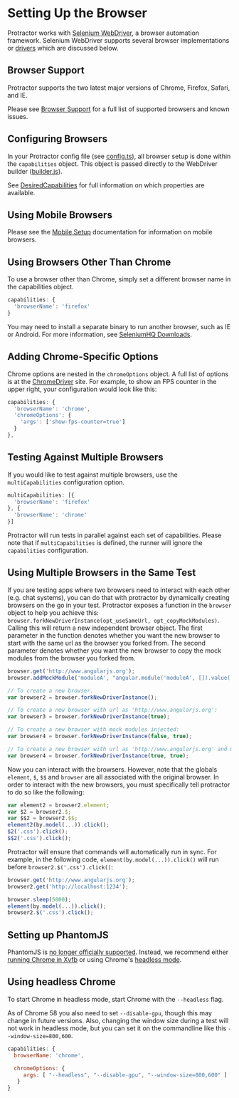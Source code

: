 Setting Up the Browser
=======================

Protractor works with [Selenium WebDriver](http://docs.seleniumhq.org/docs/03_webdriver.jsp), a browser automation framework. Selenium WebDriver supports several browser implementations or [drivers](http://docs.seleniumhq.org/docs/03_webdriver.jsp#selenium-webdriver-s-drivers) which are discussed below.

Browser Support
---------------
Protractor supports the two latest major versions of Chrome, Firefox, Safari, and IE.

Please see [Browser Support](/docs/browser-support.md) for a full list of
supported browsers and known issues.


Configuring Browsers
--------------------

In your Protractor config file (see [config.ts](/lib/config.ts)), all browser setup is done within the `capabilities` object. This object is passed directly to the WebDriver builder ([builder.js](https://code.google.com/p/selenium/source/browse/javascript/webdriver/builder.js)). 


See [DesiredCapabilities](https://github.com/SeleniumHQ/selenium/wiki/DesiredCapabilities) for full information on which properties are available.


Using Mobile Browsers
---------------------

Please see the [Mobile Setup](/docs/mobile-setup.md) documentation for information on mobile browsers.


Using Browsers Other Than Chrome
--------------------------------

To use a browser other than Chrome, simply set a different browser name in the capabilities object.

```javascript
capabilities: {
  'browserName': 'firefox'
}
```

You may need to install a separate binary to run another browser, such as IE or Android. For more information, see [SeleniumHQ Downloads](http://docs.seleniumhq.org/download/).


Adding Chrome-Specific Options
------------------------------

Chrome options are nested in the `chromeOptions` object. A full list of options is at the [ChromeDriver](https://sites.google.com/a/chromium.org/chromedriver/capabilities) site. For example, to show an FPS counter in the upper right, your configuration would look like this:

```javascript
capabilities: {
  'browserName': 'chrome',
  'chromeOptions': {
    'args': ['show-fps-counter=true']
  }
},
```


Testing Against Multiple Browsers
---------------------------------

If you would like to test against multiple browsers, use the `multiCapabilities` configuration option.

```javascript
multiCapabilities: [{
  'browserName': 'firefox'
}, {
  'browserName': 'chrome'
}]
```

Protractor will run tests in parallel against each set of capabilities. Please note that if `multiCapabilities` is defined, the runner will ignore the `capabilities` configuration.


Using Multiple Browsers in the Same Test
----------------------------------------
If you are testing apps where two browsers need to interact with each other (e.g. chat systems), you can do that with protractor by dynamically creating browsers on the go in your test. Protractor exposes a function in the `browser` object to help you achieve this: `browser.forkNewDriverInstance(opt_useSameUrl, opt_copyMockModules)`. 
Calling this will return a new independent browser object. The first parameter in the function denotes whether you want the new browser to start with the same url as the browser you forked from. The second parameter denotes whether you want the new browser to copy the mock modules from the browser you forked from.

```javascript
browser.get('http://www.angularjs.org');
browser.addMockModule('moduleA', "angular.module('moduleA', []).value('version', '3');");

// To create a new browser.
var browser2 = browser.forkNewDriverInstance();

// To create a new browser with url as 'http://www.angularjs.org':
var browser3 = browser.forkNewDriverInstance(true);

// To create a new browser with mock modules injected:
var browser4 = browser.forkNewDriverInstance(false, true);

// To create a new browser with url as 'http://www.angularjs.org' and mock modules injected:
var browser4 = browser.forkNewDriverInstance(true, true);
```

Now you can interact with the browsers. However, note that the globals `element`, `$`, `$$` and `browser` are all associated with the original browser. In order to interact with the new browsers, you must specifically tell protractor to do so like the following:

```javascript
var element2 = browser2.element;
var $2 = browser2.$;
var $$2 = browser2.$$;
element2(by.model(...)).click();
$2('.css').click();
$$2('.css').click();
```

Protractor will ensure that commands will automatically run in sync. For example, in the following code, `element(by.model(...)).click()` will run before `browser2.$('.css').click()`:

```javascript
browser.get('http://www.angularjs.org');
browser2.get('http://localhost:1234');

browser.sleep(5000);
element(by.model(...)).click();
browser2.$('.css').click();
```


Setting up PhantomJS
--------------------
PhantomJS is [no longer officially supported](https://groups.google.com/forum/#!topic/phantomjs/9aI5d-LDuNE). Instead, we recommend either [running Chrome in Xvfb](http://www.tothenew.com/blog/protractor-with-jenkins-and-headless-chrome-xvfb-setup/) or using Chrome's [headless mode](https://developers.google.com/web/updates/2017/04/headless-chrome).


Using headless Chrome
---------------------
To start Chrome in headless mode, start Chrome with the `--headless` flag.

As of Chrome 58 you also need to set `--disable-gpu`, though this may change in future versions. 
Also, changing the window size during a test will not work in headless mode, but you can set it
on the commandline like this `--window-size=800,600`.

```javascript
capabilities: {
  browserName: 'chrome',

  chromeOptions: {
     args: [ "--headless", "--disable-gpu", "--window-size=800,600" ]
   }
}
```
